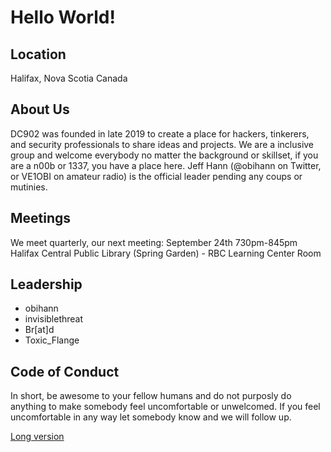 # Hello World!

## Location
Halifax, Nova Scotia
Canada

## About Us
DC902 was founded in late 2019 to create a place for hackers, tinkerers, and security professionals to share ideas and projects. We are a inclusive group and welcome everybody no matter the background or skillset, if you are a n00b or 1337, you have a place here. Jeff Hann (@obihann on Twitter, or VE1OBI on amateur radio) is the official leader pending any coups or mutinies.

## Meetings
We meet quarterly, our next meeting:
September 24th 730pm-845pm
Halifax Central Public Library (Spring Garden) - RBC Learning Center Room

## Leadership
- obihann
- invisiblethreat
- Br[at]d
- Toxic_Flange

## Code of Conduct

In short, be awesome to your fellow humans and do not purposly do anything to make somebody feel uncomfortable or unwelcomed. If you feel uncomfortable in any way let somebody know and we will follow up.

[Long version](https://github.com/defcon902/defcon902.github.io/blob/master/CONDUCT.md)
